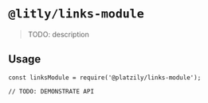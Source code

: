 # `@litly/links-module`

> TODO: description

## Usage

```
const linksModule = require('@platzily/links-module');

// TODO: DEMONSTRATE API
```
